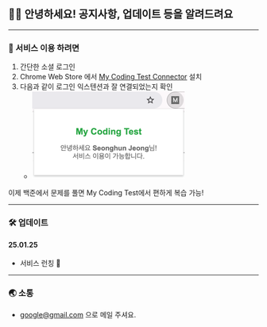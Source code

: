 ## 🙇🏻 안녕하세요! 공지사항, 업데이트 등을 알려드려요
---

### 📣 서비스 이용 하려면
1. 간단한 소셜 로그인
2. Chrome Web Store 에서 [My Coding Test Connector]() 설치
3. 다음과 같이 로그인 익스텐션과 잘 연결되었는지 확인
   - ![notice/img_2.png](img_2.png)

이제 백준에서 문제를 풀면 My Coding Test에서 편하게 복습 가능!

---
### 🛠️ 업데이트
#### 25.01.25
- 서비스 런칭 🎉
---
### 🌏 소통
- google@gmail.com 으로 메일 주셔요.